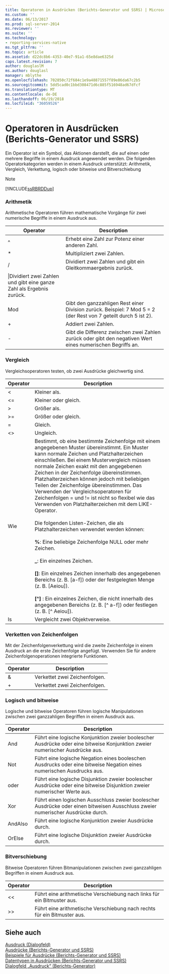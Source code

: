```yaml
---
title: Operatoren in Ausdrücken (Berichts-Generator und SSRS) | Microsoft-Dokumentation
ms.custom: ''
ms.date: 06/13/2017
ms.prod: sql-server-2014
ms.reviewer: ''
ms.suite: ''
ms.technology:
- reporting-services-native
ms.tgt_pltfrm: ''
ms.topic: article
ms.assetid: d22dc8b6-4353-40e7-91a1-65e8dae6325d
caps.latest.revision: 7
author: douglaslM
ms.author: douglasl
manager: mblythe
ms.openlocfilehash: 702850c72f684c1e9a48871557f89e86da67c2b5
ms.sourcegitcommit: 5dd5cad0c1bbd308471d6c885f516948ad67dfcf
ms.translationtype: MT
ms.contentlocale: de-DE
ms.lasthandoff: 06/19/2018
ms.locfileid: "36059526"
---
```

# <a name="operators-in-expressions-report-builder-and-ssrs"></a>Operatoren in Ausdrücken (Berichts-Generator und SSRS)
  Ein Operator ist ein Symbol, das Aktionen darstellt, die auf einen oder mehrere Begriffe in einem Ausdruck angewendet werden. Die folgenden Operatorkategorien werden in einem Ausdruck unterstützt: Arithmetik, Vergleich, Verkettung, logisch oder bitweise und Bitverschiebung  
  
> [!NOTE]  
>  [!INCLUDE[ssRBRDDup](../../includes/ssrbrddup-md.md)]  
  
### <a name="arithmetic"></a>Arithmetik  
 Arithmetische Operatoren führen mathematische Vorgänge für zwei numerische Begriffe in einem Ausdruck aus.  
  
|Operator|Description|  
|--------------|-----------------|  
|^|Erhebt eine Zahl zur Potenz einer anderen Zahl.|  
|*|Multipliziert zwei Zahlen.|  
|/|Dividiert zwei Zahlen und gibt ein Gleitkommaergebnis zurück.|  
|\|Dividiert zwei Zahlen und gibt eine ganze Zahl als Ergebnis zurück.|  
|Mod|Gibt den ganzzahligen Rest einer Division zurück. Beispiel: 7 Mod 5 = 2 (der Rest von 7 geteilt durch 5 ist 2).|  
|+|Addiert zwei Zahlen.|  
|-|Gibt die Differenz zwischen zwei Zahlen zurück oder gibt den negativen Wert eines numerischen Begriffs an.|  
  
### <a name="comparison"></a>Vergleich  
 Vergleichsoperatoren testen, ob zwei Ausdrücke gleichwertig sind.  
  
|Operator|Description|  
|--------------|-----------------|  
|<|Kleiner als.|  
|\<=|Kleiner oder gleich.|  
|>|Größer als.|  
|>=|Größer oder gleich.|  
|=|Gleich.|  
|<>|Ungleich.|  
|Wie|Bestimmt, ob eine bestimmte Zeichenfolge mit einem angegebenen Muster übereinstimmt. Ein Muster kann normale Zeichen und Platzhalterzeichen einschließen. Bei einem Mustervergleich müssen normale Zeichen exakt mit den angegebenen Zeichen in der Zeichenfolge übereinstimmen. Platzhalterzeichen können jedoch mit beliebigen Teilen der Zeichenfolge übereinstimmen. Das Verwenden der Vergleichsoperatoren für Zeichenfolgen = und != ist nicht so flexibel wie das Verwenden von Platzhalterzeichen mit dem LIKE-Operator.<br /><br /> Die folgenden Listen-Zeichen, die als Platzhalterzeichen verwendet werden können:<br /><br /> **%**: Eine beliebige Zeichenfolge NULL oder mehr Zeichen.<br /><br /> **_**: Ein einzelnes Zeichen.<br /><br /> **[]**: Ein einzelnes Zeichen innerhalb des angegebenen Bereichs (z. B. [a-f]) oder der festgelegten Menge (z. B. [Aeiou]).<br /><br /> **[^]** : Ein einzelnes Zeichen, die nicht innerhalb des angegebenen Bereichs (z. B. [^ a-f]) oder festlegen (z. B. [^ Aeiou]).|  
|Is|Vergleicht zwei Objektverweise.|  
  
### <a name="string-concatenation"></a>Verketten von Zeichenfolgen  
 Mit der Zeichenfolgenverkettung wird die zweite Zeichenfolge in einem Ausdruck an die erste Zeichenfolge angefügt. Verwenden Sie für andere Zeichenfolgenoperationen integrierte Funktionen.  
  
|Operator|Description|  
|--------------|-----------------|  
|&|Verkettet zwei Zeichenfolgen.|  
|+|Verkettet zwei Zeichenfolgen.|  
  
### <a name="logical-and-bitwise"></a>Logisch und bitweise  
 Logische und bitweise Operatoren führen logische Manipulationen zwischen zwei ganzzahligen Begriffen in einem Ausdruck aus.  
  
|Operator|Description|  
|--------------|-----------------|  
|And|Führt eine logische Konjunktion zweier boolescher Ausdrücke oder eine bitweise Konjunktion zweier numerischer Ausdrücke aus.|  
|Not|Führt eine logische Negation eines booleschen Ausdrucks oder eine bitweise Negation eines numerischen Ausdrucks aus.|  
|oder|Führt eine logische Disjunktion zweier boolescher Ausdrücke oder eine bitweise Disjunktion zweier numerischer Werte aus.|  
|Xor|Führt einen logischen Ausschluss zweier boolescher Ausdrücke oder einen bitweisen Ausschluss zweier numerischer Ausdrücke durch.|  
|AndAlso|Führt eine logische Konjunktion zweier Ausdrücke durch.|  
|OrElse|Führt eine logische Disjunktion zweier Ausdrücke durch.|  
  
### <a name="bit-shift"></a>Bitverschiebung  
 Bitweise Operatoren führen Bitmanipulationen zwischen zwei ganzzahligen Begriffen in einem Ausdruck aus.  
  
|Operator|Description|  
|--------------|-----------------|  
|<\<|Führt eine arithmetische Verschiebung nach links für ein Bitmuster aus.|  
|>>|Führt eine arithmetische Verschiebung nach rechts für ein Bitmuster aus.|  
  
## <a name="see-also"></a>Siehe auch  
 [Ausdruck (Dialogfeld)](../expression-dialog-box.md)   
 [Ausdrücke &#40;Berichts-Generator und SSRS&#41;](expressions-report-builder-and-ssrs.md)   
 [Beispiele für Ausdrücke &#40;Berichts-Generator und SSRS&#41;](expression-examples-report-builder-and-ssrs.md)   
 [Datentypen in Ausdrücken (Berichts-Generator und SSRS)](data-types-in-expressions-report-builder-and-ssrs.md)   
 [Dialogfeld „Ausdruck“ (Berichts-Generator)](../expression-dialog-box-report-builder.md)  
  
  